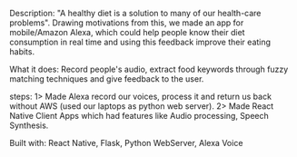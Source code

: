 Description:
"A healthy diet is a solution to many of our health-care problems". Drawing motivations from this, we made an app for mobile/Amazon Alexa, which could help people know their diet consumption in real time and using this feedback improve their eating habits.


What it does:
Record people's audio, extract food keywords through fuzzy matching techniques and give feedback to the user.

steps:
1> Made Alexa record our voices, process it and return us back without AWS (used our laptops as python web server). 
2> Made React Native Client Apps which had features like Audio processing, Speech Synthesis.


Built with:
React Native, Flask, Python WebServer, Alexa Voice